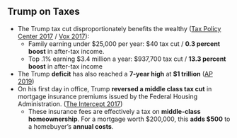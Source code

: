 ## Trump on Taxes

*   The Trump tax cut disproportionately benefits the wealthy ([Tax Policy Center 2017](https://www.taxpolicycenter.org/publications/implications-what-we-know-and-dont-know-about-president-trumps-tax-plan/full) / [Vox 2017](https://www.vox.com/policy-and-politics/2017/7/12/15959210/trump-tax-cuts-reform-tax-policy-center)):
    *   Family earning under $25,000 per year: $40 tax cut / **0.3 percent boost** in after-tax income.
    *   Top .1% earning $3.4 million a year: $937,700 tax cut / **13.3 percent boost** in after-tax income
*   The Trump **deficit** has also reached a **7-year high** at **$1 trillion** ([AP 2019](https://apnews.com/caeb6d6c4eff45e4bc5da12db06004bc))
*   On his first day in office, Trump **reversed a middle class tax cut** in mortgage insurance premiums issued by the Federal Housing Administration. ([The Intercept 2017](https://theintercept.com/2017/01/20/on-his-first-day-in-office-trump-raises-taxes-on-middle-class-homebuyers/))
    *   These insurance fees are effectively a tax on **middle-class homeownership**. For a mortgage worth $200,000, this **adds $500** to a homebuyer’s **annual costs**.
